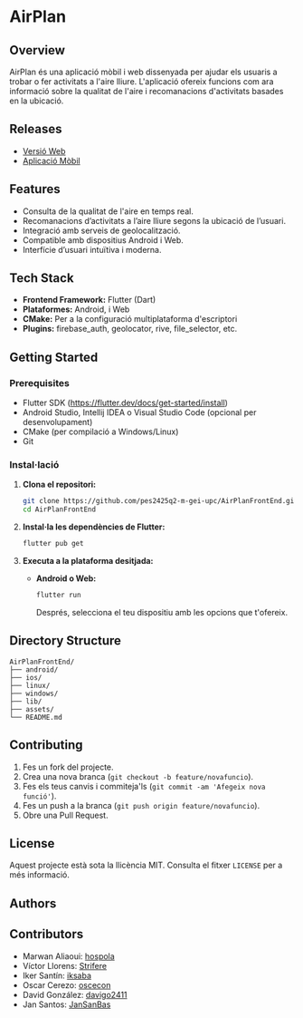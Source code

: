 # AirPlan

## Overview
AirPlan és una aplicació mòbil i web dissenyada per ajudar els usuaris a trobar o fer activitats a l'aire lliure. L'aplicació ofereix funcions com ara informació sobre la qualitat de l'aire i recomanacions d'activitats basades en la ubicació.

## Releases
- [Versió Web](https://airplanfrontend.onrender.com)
- [Aplicació Mòbil](https://github.com/pes2425q2-m-gei-upc/AirPlanFrontEnd/releases/tag/First_release)

## Features
- Consulta de la qualitat de l'aire en temps real.
- Recomanacions d’activitats a l’aire lliure segons la ubicació de l’usuari.
- Integració amb serveis de geolocalització.
- Compatible amb dispositius Android i Web.
- Interfície d’usuari intuïtiva i moderna.

## Tech Stack
- **Frontend Framework:** Flutter (Dart)
- **Plataformes:** Android, i Web
- **CMake:** Per a la configuració multiplataforma d'escriptori
- **Plugins:** firebase_auth, geolocator, rive, file_selector, etc.

## Getting Started

### Prerequisites
- Flutter SDK (https://flutter.dev/docs/get-started/install)
- Android Studio, Intellij IDEA o Visual Studio Code (opcional per desenvolupament)
- CMake (per compilació a Windows/Linux)
- Git

### Instal·lació

1. **Clona el repositori:**
   ```bash
   git clone https://github.com/pes2425q2-m-gei-upc/AirPlanFrontEnd.git
   cd AirPlanFrontEnd
   ```

2. **Instal·la les dependències de Flutter:**
   ```bash
   flutter pub get
   ```

3. **Executa a la plataforma desitjada:**

   - **Android o Web:**
     ```bash
     flutter run
     ```
     Després, selecciona el teu dispositiu amb les opcions que t'ofereix.

## Directory Structure
```
AirPlanFrontEnd/
├── android/
├── ios/
├── linux/
├── windows/
├── lib/
├── assets/
└── README.md
```

## Contributing
1. Fes un fork del projecte.
2. Crea una nova branca (`git checkout -b feature/novafuncio`).
3. Fes els teus canvis i commiteja'ls (`git commit -am 'Afegeix nova funció'`).
4. Fes un push a la branca (`git push origin feature/novafuncio`).
5. Obre una Pull Request.

## License
Aquest projecte està sota la llicència MIT. Consulta el fitxer `LICENSE` per a més informació.

## Authors
## Contributors

- Marwan Aliaoui: [hospola](https://github.com/hospola)
- Víctor Llorens: [Strifere](https://github.com/Strifere)
- Iker Santín: [iksaba](https://github.com/iksaba)
- Oscar Cerezo: [oscecon](https://github.com/oscecon)
- David González: [davigo2411](https://github.com/davigo2411)
- Jan Santos: [JanSanBas](https://github.com/JanSanBas)
